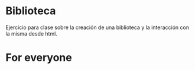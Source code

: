 # Biblioteca

Ejercicio para clase sobre la creación de una biblioteca y la interacción con la misma desde html.

# For everyone
